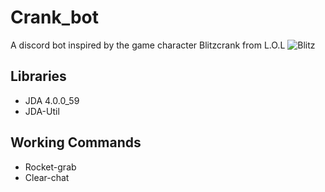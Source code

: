 # Crank_bot
A discord bot inspired by the game character Blitzcrank from L.O.L
![Blitz](https://i.ytimg.com/vi/r6c5YXLAYGo/maxresdefault.jpg)

## Libraries
- JDA 4.0.0_59
- JDA-Util

## Working Commands
- Rocket-grab
- Clear-chat
